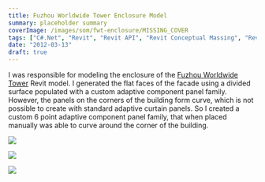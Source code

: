 ```yaml
---
title: Fuzhou Worldwide Tower Enclosure Model
summary: placeholder summary
coverImage: /images/som/fwt-enclosure/MISSING_COVER
tags: ["C#.Net", "Revit", "Revit API", "Revit Conceptual Massing", "Revit Modeling", "Fuzhou Worldwide Tower"]
date: "2012-03-13"
draft: true
---
```


I was responsible for modeling the enclosure of the [Fuzhou Worldwide Tower](http://www.ericanastas.com/category/portfolio/som/projects-som/fwt/) Revit model. I generated the flat faces of the facade using a divided surface populated with a custom adaptive component panel family. However, the panels on the corners of the building form curve, which is not possible to create with standard adaptive curtain panels. So I created a custom 6 point adaptive component panel family, that when placed manually was able to curve around the corner of the building.

![](Fuzhou-Enclosure.jpg)

![](http://www.ericanastas.com/fwt-enclosure/curtain-wall/)

![](curved-panel.jpg)

